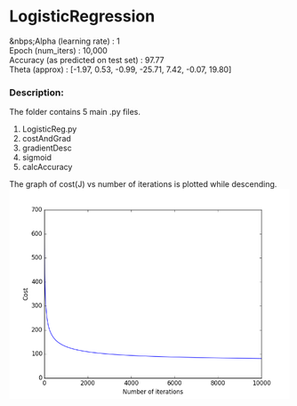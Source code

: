 # LogisticRegression
&nbps;Alpha (learning rate)               : 1<br/>
Epoch (num_iters)                   : 10,000<br/>
Accuracy (as predicted on test set) : 97.77<br/>
Theta (approx) : [-1.97, 0.53, -0.99, -25.71, 7.42, -0.07, 19.80] 

<h3>Description:</h3>
The folder contains 5 main .py files.<br/>

1. LogisticReg.py<br/>
2. costAndGrad<br/>
3. gradientDesc<br/>
4. sigmoid<br/>
5. calcAccuracy<br/>

The graph of cost(J) vs number of iterations is plotted while descending.<br/>
![Gradient Descent](LogisticRegWs/gradientDesc.png "Gradient Descent")

